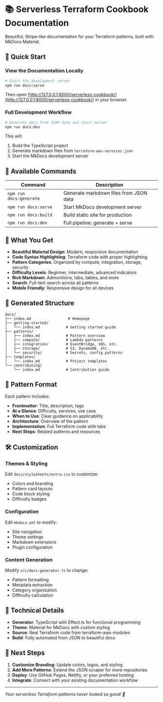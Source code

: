 # 📚 Serverless Terraform Cookbook Documentation

Beautiful, Stripe-like documentation for your Terraform patterns, built with MkDocs Material.

## 🚀 Quick Start

### View the Documentation Locally

```bash
# Start the development server
npm run docs:serve
```

Then open [http://127.0.0.1:8000/serverless-cookbook/](http://127.0.0.1:8000/serverless-cookbook/) in your browser.

### Full Development Workflow

```bash
# Generate docs from JSON data and start server
npm run docs:dev
```

This will:
1. Build the TypeScript project
2. Generate markdown files from `terraform-aws-services.json`
3. Start the MkDocs development server

## 📖 Available Commands

| Command | Description |
|---------|-------------|
| `npm run docs:generate` | Generate markdown files from JSON data |
| `npm run docs:serve` | Start MkDocs development server |
| `npm run docs:build` | Build static site for production |
| `npm run docs:dev` | Full pipeline: generate + serve |

## 🎨 What You Get

- **Beautiful Material Design**: Modern, responsive documentation
- **Code Syntax Highlighting**: Terraform code with proper highlighting
- **Pattern Categories**: Organized by compute, integration, storage, security
- **Difficulty Levels**: Beginner, intermediate, advanced indicators
- **Rich Markdown**: Admonitions, tabs, tables, and more
- **Search**: Full-text search across all patterns
- **Mobile Friendly**: Responsive design for all devices

## 📁 Generated Structure

```
docs/
├── index.md                 # Homepage
├── getting-started/
│   └── index.md            # Getting started guide
├── patterns/
│   ├── index.md            # Pattern overview
│   ├── compute/            # Lambda patterns
│   ├── integration/        # EventBridge, SNS, etc.
│   ├── storage/            # S3, DynamoDB, etc.
│   └── security/           # Secrets, config patterns
├── templates/
│   └── index.md            # Project templates
└── contributing/
    └── index.md            # Contribution guide
```

## 🎯 Pattern Format

Each pattern includes:

- **Frontmatter**: Title, description, tags
- **At a Glance**: Difficulty, services, use case
- **When to Use**: Clear guidance on applicability  
- **Architecture**: Overview of the pattern
- **Implementation**: Full Terraform code with tabs
- **Next Steps**: Related patterns and resources

## 🛠 Customization

### Themes & Styling

Edit `docs/stylesheets/extra.css` to customize:
- Colors and branding
- Pattern card layouts
- Code block styling
- Difficulty badges

### Configuration

Edit `mkdocs.yml` to modify:
- Site navigation
- Theme settings
- Markdown extensions
- Plugin configuration

### Content Generation

Modify `src/docs-generator.ts` to change:
- Pattern formatting
- Metadata extraction
- Category organization
- Difficulty calculation

## 🔧 Technical Details

- **Generator**: TypeScript with Effect.ts for functional programming
- **Theme**: Material for MkDocs with custom styling
- **Source**: Real Terraform code from terraform-aws-modules
- **Build**: Fully automated from JSON to beautiful docs

## 🌟 Next Steps

1. **Customize Branding**: Update colors, logos, and styling
2. **Add More Patterns**: Extend the JSON scraper for more repositories
3. **Deploy**: Use GitHub Pages, Netlify, or your preferred hosting
4. **Integrate**: Connect with your existing documentation workflow

---

*Your serverless Terraform patterns never looked so good! 🚀*